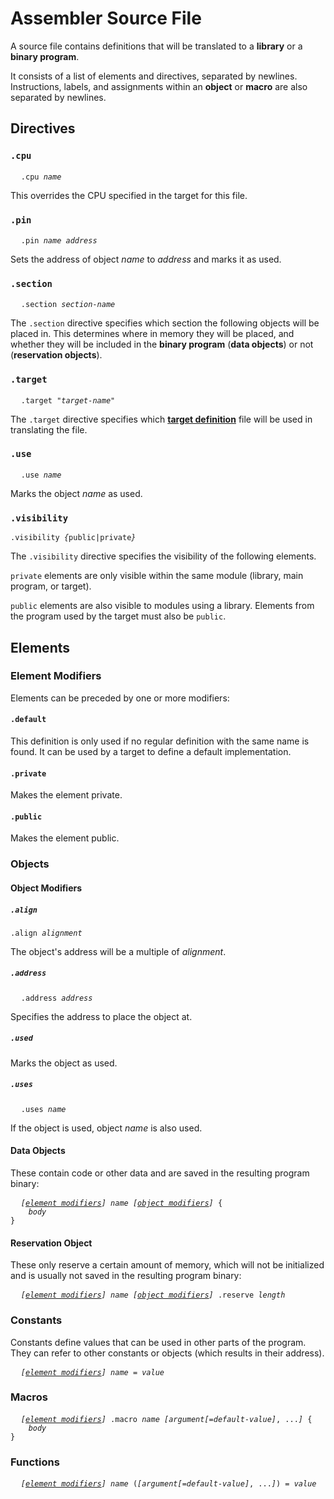 # Assembler Source File

A source file contains definitions that will be translated to a **library** or a **binary program**.

It consists of a list of elements and directives, separated by newlines. Instructions, labels, and assignments within an **object** or **macro** are also separated by newlines.

## Directives

### `.cpu`

<pre>
  <code>.cpu <em>name</em></code>
</pre>

This overrides the CPU specified in the target for this file.

### `.pin`

<pre>
  <code>.pin <em>name</em> <em>address</em></code>
</pre>

Sets the address of object *name* to *address* and marks it as used.

### `.section`

<pre>
  <code>.section <em>section-name</em></code>
</pre>

The `.section` directive specifies which section the following objects will be placed in. This determines where in memory they will be placed, and whether they will be included in the **binary program** (**data objects**) or not (**reservation objects**).


### `.target`

<pre>
  <code>.target "<em>target-name</em>"</code>
</pre>

The `.target` directive specifies which [**target definition**](Target-Definition.md) file will be used in translating the file.


### `.use`

<pre>
  <code>.use <em>name</em></code>
</pre>

Marks the object *name* as used.

### `.visibility`

<pre>
<code>.visibility <em>{</em>public<em>|</em>private<em>}</em></code>
</pre>

The `.visibility` directive specifies the visibility of the following elements.

`private` elements are only visible within the same module (library, main program, or target).

`public` elements are also visible to modules using a library. Elements from the program used by the target must also be `public`.


## Elements

### Element Modifiers

Elements can be preceded by one or more modifiers:

#### `.default`

This definition is only used if no regular definition with the same name is found. It can be used by a target to define a default implementation.

#### `.private`

Makes the element private.

#### `.public`

Makes the element public.


### Objects

#### Object Modifiers

##### `.align`

<pre>
<code>.align <em>alignment</em></code>
</pre>

The object's address will be a multiple of *alignment*.


##### `.address`

<pre>
  <code>.address <em>address</em></code>
</pre>

Specifies the address to place the object at.

##### `.used`

Marks the object as used.

##### `.uses`

<pre>
  <code>.uses <em>name</em></code>
</pre>

If the object is used, object *name* is also used.

#### Data Objects

These contain code or other data and are saved in the resulting program binary:

<pre>
  <code><em>[<a href="#element-modifiers">element modifiers</a>]</em> <em>name</em> <em>[<a href="#object-modifiers">object modifiers</a>]</em> {
    <em>body</em>
}</code>
</pre>

#### Reservation Object

These only reserve a certain amount of memory, which will not be initialized and is usually not saved in the resulting program binary:

<pre>
  <code><em>[<a href="#element-modifiers">element modifiers</a>]</em> <em>name</em> <em>[<a href="#object-modifiers">object modifiers</a>]</em> .reserve <em>length</em></code>
</pre>


### Constants

Constants define values that can be used in other parts of the program. They can refer to other constants or objects (which results in their address).

<pre>
  <code><em>[<a href="#element-modifiers">element modifiers</a>]</em> <em>name</em> = <em>value</em></code>
</pre>

### Macros

<pre>
  <code><em>[<a href="#element-modifiers">element modifiers</a>]</em> .macro <em>name</em> <em>[argument[</em>=<em>default-value]</em>, ...<em>]</em> {
    <em>body</em>
}</code>
</pre>

### Functions

<pre>
  <code><em>[<a href="#element-modifiers">element modifiers</a>]</em> <em>name</em> (<em>[argument[</em>=<em>default-value]</em>, ...<em>]</em>) = <em>value</em></code>
</pre>
